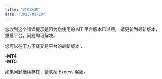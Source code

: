 ```yaml
---
title: "过期版本"
date: "2023-01-10"
---
```


您收到这个错误提示是因为您使用的 MT 平台版本已过期。 请更新到最新版本，重启平台，问题即可解决。

您可以在下方下载交易平台的最新版本：

-**MT4**  
-**MT5**

如果问题继续存在，请联系 Exness 客服。

